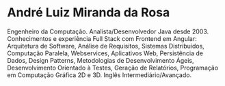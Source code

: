# André Luiz Miranda da Rosa

Engenheiro da Computação. Analista/Desenvolvedor Java desde 2003. Conhecimentos e experiência Full Stack com Frontend em Angular: Arquitetura de Software, Análise de Requisitos, Sistemas Distribuídos, Computação Paralela, Webservices, Aplicativos Web, Persistência de Dados, Design Patterns, Metodologias de Desenvolvimento Ágeis, Desenvolvimento Orientado à Testes, Geração de Relatórios, Programação em Computação Gráfica 2D e 3D. Inglês Intermediário/Avançado.
